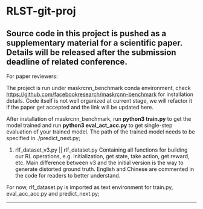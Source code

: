 # RLST-git-proj
Source code in this project is pushed as a supplementary material for a scientific paper. Details will be released after the submission deadline of related conference.
---------------------------------------
For paper reviewers:

The project is run under maskrcnn_benchmark conda environment, check https://github.com/facebookresearch/maskrcnn-benchmark for installation details. Code itself is not well organized at current stage, we will refactor it if the paper get accepted and the link will be updated here.

After installation of maskrcnn_benchmark, run **python3 train.py** to get the model trained and run **python3 eval_act_acc.py** to get single-step evaluation of your trained model. The path of the trained model needs to be specified in ./predict_next.py;

1.  rlf_dataset_v3.py || rlf_dataset.py
Containing all functions for building our RL operations, e.g. initialization, get state, take action, get reward, etc. Main difference between v3 and the initial version is the way to generate distorted ground truth. English and Chinese are commented in the code for readers to better understand. 

For now, rlf_dataset.py is imported as text environment for train.py, eval_acc_acc.py and predict_next.py;

-----------------------------------------
